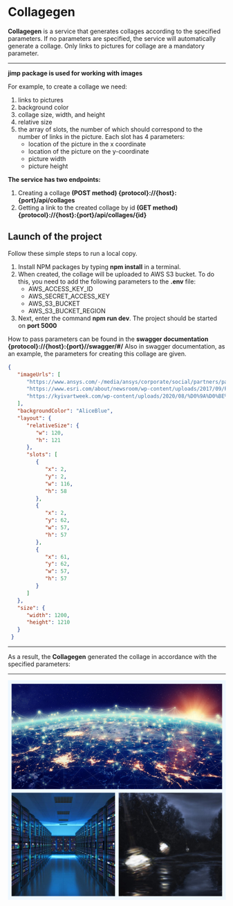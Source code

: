 # Collagegen

**Collagegen** is a service that generates collages according to the specified parameters. If no parameters are specified, the service will automatically generate a collage. Only links to pictures for collage are a mandatory parameter.

---

**jimp package is used for working with images**

For example, to create a collage we need:

1. links to pictures
2. background color
3. collage size, width, and height
4. relative size
5. the array of slots, the number of which should correspond to the number of links in the picture. Each slot has 4 parameters:
   - location of the picture in the x coordinate
   - location of the picture on the y-coordinate
   - picture width
   - picture height

**The service has two endpoints:**
1. Creating a collage **(POST method) {protocol}://{host}:{port}/api/collages**
2. Getting a link to the created collage by id **(GET method) {protocol}://{host}:{port}/api/collages/{id}**

## Launch of the project

Follow these simple steps to run a local copy.

1. Install NPM packages by typing **npm install** in a terminal.
2. When created, the collage will be uploaded to AWS S3 bucket. To do this, you need to add the following parameters to the **.env** file:
   - AWS_ACCESS_KEY_ID
   - AWS_SECRET_ACCESS_KEY
   - AWS_S3_BUCKET
   - AWS_S3_BUCKET_REGION
3. Next, enter the command **npm run dev**. The project should be started on **port 5000**

How to pass parameters can be found in the **swagger documentation {protocol}://{host}:{port}//swagger/#/**
Also in swagger documentation, as an example, the parameters for creating this collage are given.

```json
{  
   "imageUrls": [
      "https://www.ansys.com/-/media/ansys/corporate/social/partners/partner-ecosystem-1200x600.jpg", 
      "https://www.esri.com/about/newsroom/wp-content/uploads/2017/09/Podcast_Leading-Companies-Location-Intelligence-BI-CRM_Square-600-x-600.jpg", 
      "https://kyivartweek.com/wp-content/uploads/2020/08/%D0%9A%D0%BE%D0%BF%D0%B8%D1%8F-Volokitin-600x600.jpg"
   ],  
   "backgroundColor": "AliceBlue",  
   "layout": {  
      "relativeSize": {  
         "w": 120,  
         "h": 121  
      },  
      "slots": [
         {
            "x": 2,
            "y": 2,
            "w": 116,
            "h": 58
         },
         {
            "x": 2,
            "y": 62,
            "w": 57,
            "h": 57
         },
         {
            "x": 61,
            "y": 62,
            "w": 57,
            "h": 57
         }
      ]  
   },  
   "size": {  
      "width": 1200,  
      "height": 1210  
   }  
 }
```

---

As a result, the **Collagegen** generated the collage in accordance with the specified parameters:

---

<div align="center"><img src="src/examples/collage.jpg"/></div>


